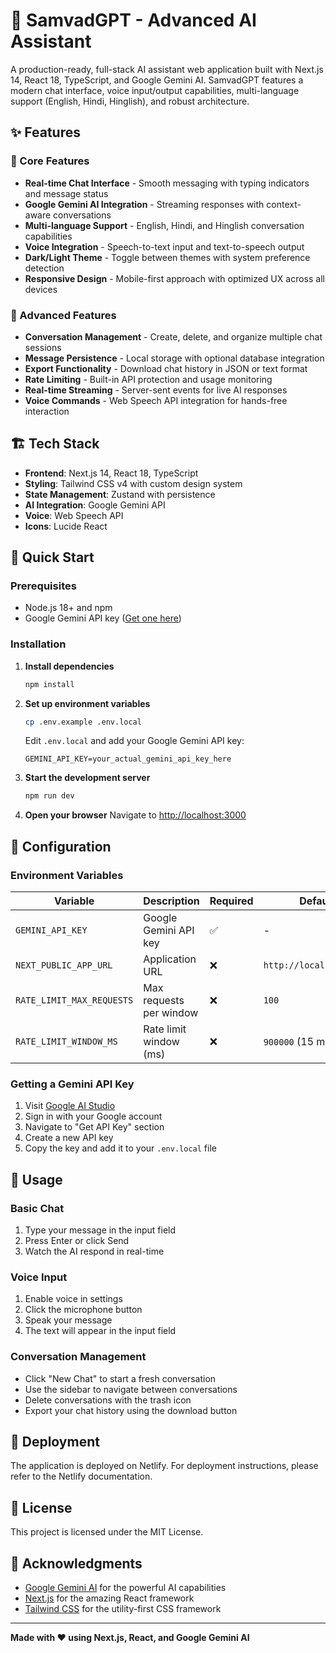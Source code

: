 # 🤖 SamvadGPT - Advanced AI Assistant

A production-ready, full-stack AI assistant web application built with Next.js 14, React 18, TypeScript, and Google Gemini AI. SamvadGPT features a modern chat interface, voice input/output capabilities, multi-language support (English, Hindi, Hinglish), and robust architecture.

## ✨ Features

### 🎯 Core Features
- **Real-time Chat Interface** - Smooth messaging with typing indicators and message status
- **Google Gemini AI Integration** - Streaming responses with context-aware conversations
- **Multi-language Support** - English, Hindi, and Hinglish conversation capabilities
- **Voice Integration** - Speech-to-text input and text-to-speech output
- **Dark/Light Theme** - Toggle between themes with system preference detection
- **Responsive Design** - Mobile-first approach with optimized UX across all devices

### 🚀 Advanced Features
- **Conversation Management** - Create, delete, and organize multiple chat sessions
- **Message Persistence** - Local storage with optional database integration
- **Export Functionality** - Download chat history in JSON or text format
- **Rate Limiting** - Built-in API protection and usage monitoring
- **Real-time Streaming** - Server-sent events for live AI responses
- **Voice Commands** - Web Speech API integration for hands-free interaction

## 🏗️ Tech Stack

- **Frontend**: Next.js 14, React 18, TypeScript
- **Styling**: Tailwind CSS v4 with custom design system
- **State Management**: Zustand with persistence
- **AI Integration**: Google Gemini API
- **Voice**: Web Speech API
- **Icons**: Lucide React

## 🚀 Quick Start

### Prerequisites
- Node.js 18+ and npm
- Google Gemini API key ([Get one here](https://aistudio.google.com/))

### Installation

1. **Install dependencies**
   ```bash
   npm install
   ```

2. **Set up environment variables**
   ```bash
   cp .env.example .env.local
   ```
   
   Edit `.env.local` and add your Google Gemini API key:
   ```env
   GEMINI_API_KEY=your_actual_gemini_api_key_here
   ```

3. **Start the development server**
   ```bash
   npm run dev
   ```

4. **Open your browser**
   Navigate to [http://localhost:3000](http://localhost:3000)

## 🔧 Configuration

### Environment Variables

| Variable | Description | Required | Default |
|----------|-------------|----------|---------|
| `GEMINI_API_KEY` | Google Gemini API key | ✅ | - |
| `NEXT_PUBLIC_APP_URL` | Application URL | ❌ | `http://localhost:3000` |
| `RATE_LIMIT_MAX_REQUESTS` | Max requests per window | ❌ | `100` |
| `RATE_LIMIT_WINDOW_MS` | Rate limit window (ms) | ❌ | `900000` (15 min) |

### Getting a Gemini API Key

1. Visit [Google AI Studio](https://aistudio.google.com/)
2. Sign in with your Google account
3. Navigate to "Get API Key" section
4. Create a new API key
5. Copy the key and add it to your `.env.local` file

## 📱 Usage

### Basic Chat
1. Type your message in the input field
2. Press Enter or click Send
3. Watch the AI respond in real-time

### Voice Input
1. Enable voice in settings
2. Click the microphone button
3. Speak your message
4. The text will appear in the input field

### Conversation Management
- Click "New Chat" to start a fresh conversation
- Use the sidebar to navigate between conversations
- Delete conversations with the trash icon
- Export your chat history using the download button

## 🚀 Deployment

The application is deployed on Netlify. For deployment instructions, please refer to the Netlify documentation.

## 📝 License

This project is licensed under the MIT License.

## 🙏 Acknowledgments

- [Google Gemini AI](https://ai.google/) for the powerful AI capabilities
- [Next.js](https://nextjs.org/) for the amazing React framework
- [Tailwind CSS](https://tailwindcss.com/) for the utility-first CSS framework

---

**Made with ❤️ using Next.js, React, and Google Gemini AI**
